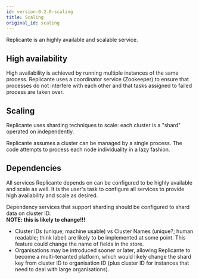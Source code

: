 ```yaml
---
id: version-0.2.0-scaling
title: Scaling
original_id: scaling
---
```


Replicante is an highly available and scalable service.

## High availability
High availability is achieved by running multiple instances of the same process.
Replicante uses a coordinator service (Zookeeper) to ensure that processes do not
interfere with each other and that tasks assigned to failed process are taken over.


## Scaling
Replicante uses sharding techniques to scale: each cluster is a "shard" operated on independently.

Replicante assumes a cluster can be managed by a single process.
The code attempts to process each node individuality in a lazy fashion.


## Dependencies
All services Replicante depends on can be configured to be highly available and scale as well.
It is the user's task to configure all services to provide high availability and scale as desired.

Dependency services that support sharding should be configured to shard data on cluster ID.  
**NOTE: this is likely to change!!!**

  * Cluster IDs (unique; machine usable) vs Cluster Names (unique?; human readable; think label)
    are likely to be implemented at some point.
    This feature could change the name of fields in the store.
  * Organisations may be introduced sooner or later, allowing Replicante to become a multi-tenanted
    platform, which would likely change the shard key from cluster ID to organisation ID
    (plus cluster ID for instances that need to deal with large organisations).
